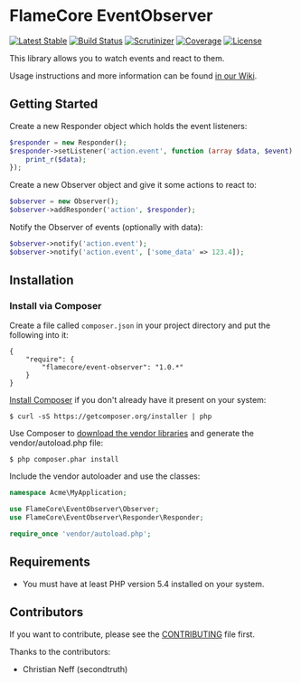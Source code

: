 FlameCore EventObserver
=======================

[![Latest Stable](http://img.shields.io/packagist/v/flamecore/event-observer.svg)](https://packagist.org/packages/flamecore/event-observer)
[![Build Status](https://img.shields.io/travis/FlameCore/EventObserver.svg)](https://travis-ci.org/FlameCore/EventObserver)
[![Scrutinizer](http://img.shields.io/scrutinizer/g/FlameCore/EventObserver.svg)](https://scrutinizer-ci.com/g/FlameCore/EventObserver)
[![Coverage](http://img.shields.io/codeclimate/coverage/github/FlameCore/EventObserver.svg)](https://codeclimate.com/github/FlameCore/EventObserver/coverage)
[![License](http://img.shields.io/packagist/l/flamecore/event-observer.svg)](http://www.flamecore.org/projects/event-observer)

This library allows you to watch events and react to them.

Usage instructions and more information can be found [in our Wiki](https://github.com/FlameCore/EventObserver/wiki).


Getting Started
---------------

Create a new Responder object which holds the event listeners:

```php
$responder = new Responder();
$responder->setListener('action.event', function (array $data, $event) {
    print_r($data);
});
```

Create a new Observer object and give it some actions to react to:

```php
$observer = new Observer();
$observer->addResponder('action', $responder);
```

Notify the Observer of events (optionally with data):

```php
$observer->notify('action.event');
$observer->notify('action.event', ['some_data' => 123.4]);
```


Installation
------------

### Install via Composer

Create a file called `composer.json` in your project directory and put the following into it:

```
{
    "require": {
        "flamecore/event-observer": "1.0.*"
    }
}
```

[Install Composer](https://getcomposer.org/doc/00-intro.md#installation-nix) if you don't already have it present on your system:

    $ curl -sS https://getcomposer.org/installer | php

Use Composer to [download the vendor libraries](https://getcomposer.org/doc/00-intro.md#using-composer) and generate the vendor/autoload.php file:

    $ php composer.phar install

Include the vendor autoloader and use the classes:

```php
namespace Acme\MyApplication;

use FlameCore\EventObserver\Observer;
use FlameCore\EventObserver\Responder\Responder;

require_once 'vendor/autoload.php';
```


Requirements
------------

* You must have at least PHP version 5.4 installed on your system.


Contributors
------------

If you want to contribute, please see the [CONTRIBUTING](CONTRIBUTING.md) file first.

Thanks to the contributors:

* Christian Neff (secondtruth)

